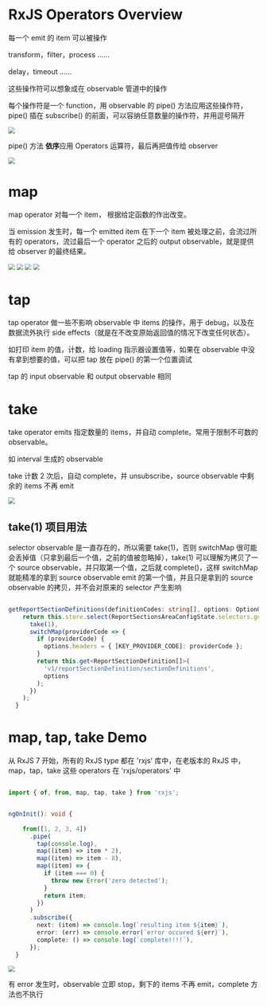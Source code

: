 # RxJS Operators Overview



每一个 emit 的 item 可以被操作

transform，filter，process ......

delay，timeout ......



这些操作符可以想象成在 observable 管道中的操作

每个操作符是一个 function，用 observable 的 pipe() 方法应用这些操作符，pipe() 插在 subscribe() 的前面，可以容纳任意数量的操作符，并用逗号隔开

<img src="imgs\operators在管道中.png" style="zoom:80%;" />

pipe() 方法 **依序**应用 Operators 运算符，最后再把值传给 observer

<img src="imgs\operators原理.png" style="zoom:80%;" />



# map



map operator 对每一个 item， 根据给定函数的作出改变。

当 emission 发生时，每一个 emitted item 在下一个 item 被处理之前，会流过所有的 operators，流过最后一个 operator 之后的 output observable，就是提供给 observer 的最终结果。

<img src="imgs\map弹珠图0.png" style="zoom:80%;" />

<img src="imgs\map弹珠图.png" style="zoom:80%;" />

<img src="imgs\map弹珠图2.png" style="zoom:80%;" />

<img src="imgs\map总结.png" style="zoom:80%;" />



# tap



tap operator 做一些不影响 observable  中 items 的操作，用于 debug，以及在数据流外执行 side effects（就是在不改变原始返回值的情况下改变任何状态）。

如打印 item 的值，计数，给 loading 指示器设置值等，如果在 observable 中没有拿到想要的值，可以把 tap 放在 pipe() 的第一个位置调试

tap 的 input observable 和 output observable 相同



# take



take operator emits 指定数量的 items，并自动 complete。常用于限制不可数的 observable。

如 interval 生成的 observable

take 计数 2 次后，自动 complete，并 unsubscribe，source observable 中剩余的 items 不再 emit 

<img src="imgs\take_operator.png" style="zoom:80%;" />



## take(1) 项目用法

selector observable 是一直存在的，所以需要 take(1)，否则 switchMap 很可能会丢掉值（只拿到最后一个值，之前的值被忽略掉），take(1) 可以理解为拷贝了一个 source observable，并只取第一个值，之后就 complete()，这样 switchMap 就能精准的拿到 source observable emit 的第一个值，并且只是拿到的 source observable 的拷贝，并不会对原来的 selector 产生影响

```ts

getReportSectionDefinitions(definitionCodes: string[], options: OptionOfGet): Observable<ReportSectionDefinition[]> {
    return this.store.select(ReportSectionsAreaConfigState.selectors.getProviderCode).pipe(
      take(1),
      switchMap(providerCode => {
        if (providerCode) {
          options.headers = { [KEY_PROVIDER_CODE]: providerCode };
        }
        return this.get<ReportSectionDefinition[]>(
          'v1/reportSectionDefinition/sectionDefinitions',
          options
        );
      })
    );
  }

```



# map, tap, take Demo



从 RxJS 7 开始，所有的 RxJS type 都在 'rxjs' 库中，在老版本的 RxJS 中， map，tap，take 这些 operators 在 'rxjs/operators' 中

```ts

import { of, from, map, tap, take } from 'rxjs';


ngOnInit(): void {
    
    from([1, 2, 3, 4])
      .pipe(
        tap(console.log),
        map((item) => item * 2),
        map((item) => item - 8),
        map((item) => {
          if (item === 0) {
            throw new Error('zero detected');
          }
          return item;
        })
      )
      .subscribe({
        next: (item) => console.log(`resulting item ${item}`),
        error: (err) => console.error(`error occured ${err}`),
        complete: () => console.log(`complete!!!!`),
      });
  }
```

<img src="imgs\map_operator_demo.png" style="zoom:80%;" />

有 error 发生时，observable 立即 stop，剩下的 items 不再 emit，complete 方法也不执行
